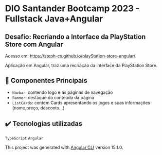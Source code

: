 # DIO Santander Bootcamp 2023 - Fullstack Java+Angular
## Desafio: Recriando a Interface da PlayStation Store com Angular

<p>
Acesso em: <a href="https://steph-cs.github.io/playStation-store-angular/" target="_blank">https://steph-cs.github.io/playStation-store-angular/</a>.
</p>
<p>
Aplicação em Angular, traz uma recriação da interface da PlayStation Store.

## 🧩 Componentes Principais

- ``Navbar``: contendo logo e as páginas de navegação
- ``Banner``: destaque do conteúdo da página
- ``ListCards``: contem Cards apresentando os jogos e suas informações (nome,preço, desconto...)

</p>


## ✔️ Tecnologias utilizadas

``TypeScript``  ``Angular``


This project was generated with [Angular CLI](https://github.com/angular/angular-cli) version 15.1.0.
